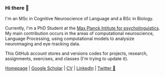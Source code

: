### Hi there 👋

I'm an MSc in Cognitive Neuroscience of Language and a BSc in Biology.

Currently, I'm a PhD Student at the [Max Planck Intitute for psycholinguistics](https://mpi.nl). My main contribution occurs in the areas of computational neuroscience,  Language Processing, using computational models to analysize neuroimaging and eye-tracking data.

This GitHub account stores and versions codes for projects, research, assignments, exercises, and classes (I'm trying to update it).

[Homepage](https://mariansimarro.github.io/) | [Google Scholar](https://scholar.google.com/citations?user=_a8IVZQAAAAJ&hl=en) | [CV](https://mariansimarro.github.io/assets/pdf/msimarro.pdf) | [LinkedIn](https://www.linkedin.com/in/mariansimarrogonalez/) | [Twitter 🤗](https://twitter.com/MarianneSGon)
